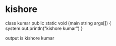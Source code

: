 # kishore
class kumar
public static void (main string args[])
{
system.out.println("kishore kumar")
}

output is kishore kumar
